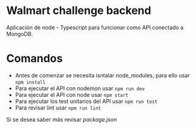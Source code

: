 # Walmart challenge backend

Aplicación de node - Typescript para funcionar como API conectado a MongoDB.


# Comandos

* Antes de comenzar se necesita isntalar node_modules, para ello usar `npm install`
* Para ejecutar el API con nodemon usar `npm run dev`
* Para ejecutar el API con node usar `npm start`
* Para ejecutar los test unitarios del API usar `npm run test`
* Para revisar lint usar `npm run lint`

Si se desea saber más revisar *package.json*
